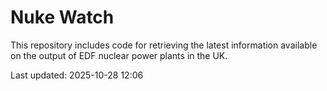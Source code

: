 # Nuke Watch

This repository includes code for retrieving the latest information available on the output of EDF nuclear power plants in the UK.

Last updated: 2025-10-28 12:06